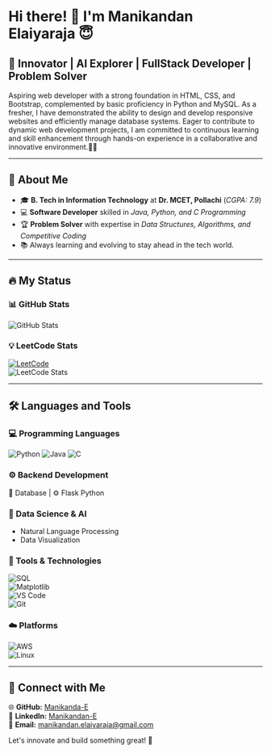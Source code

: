 # Hi there! 👋 I'm Manikandan Elaiyaraja 😇

## 🚀 Innovator | AI  Explorer | FullStack Developer | Problem Solver

Aspiring web developer with a strong foundation in HTML, CSS, and Bootstrap, complemented by basic proficiency in Python and MySQL. As a fresher, I have demonstrated the ability to design and develop responsive websites and efficiently manage database systems. Eager to contribute to dynamic web development projects, I am committed to continuous learning and skill enhancement through hands-on experience in a collaborative and innovative environment.🌟💡

---  
## 🌟 About Me  

- 🎓 **B. Tech in Information Technology** at **Dr. MCET, Pollachi** (*CGPA: 7.9*)  
- 💻 **Software Developer** skilled in *Java, Python, and C Programming*   
- 🏆 **Problem Solver** with expertise in *Data Structures, Algorithms, and Competitive Coding*  
- 📚 Always learning and evolving to stay ahead in the tech world.  

---  
## 🔥 My Status  

### 📊 GitHub Stats  
![GitHub Stats](https://github-readme-stats.vercel.app/api?username=Manikandanelaiyaraj&show_icons=true&theme=radical&hide_border=true&include_all_commits=true&count_private=true)  

### 💡 LeetCode Stats  
[![LeetCode](https://img.shields.io/badge/LeetCode-Profile-blue)](https://leetcode.com/u/Manikandan113/)  
![LeetCode Stats](https://leetcard.jacoblin.cool/Manikandan113?theme=dark&font=Roboto&solved=126)  

---  
## 🛠 Languages and Tools  

### 💻 Programming Languages  
![Python](https://img.shields.io/badge/Python-3776AB?style=for-the-badge&logo=python&logoColor=white)
![Java](https://img.shields.io/badge/Java-ED8B00?style=for-the-badge&logo=java&logoColor=white)
![C](https://img.shields.io/badge/C-00599C?style=for-the-badge&logo=c&logoColor=white)  

### ⚙️ Backend Development  
🔗 Database | ⚙️ Flask Python 

### 🤖 Data Science & AI    
- Natural Language Processing  
- Data Visualization  

### 🔧 Tools & Technologies  
![SQL](https://img.shields.io/badge/SQL-4479A1?style=for-the-badge&logo=sql&logoColor=white)  
![Matplotlib](https://img.shields.io/badge/Matplotlib-11557C?style=for-the-badge&logo=python&logoColor=white)  
![VS Code](https://img.shields.io/badge/VS%20Code-007ACC?style=for-the-badge&logo=visual-studio-code&logoColor=white)  
![Git](https://img.shields.io/badge/Git-F05032?style=for-the-badge&logo=git&logoColor=white)

### ☁️ Platforms  
![AWS](https://img.shields.io/badge/AWS-232F3E?style=for-the-badge&logo=amazon-aws&logoColor=white)  
![Linux](https://img.shields.io/badge/Linux-FCC624?style=for-the-badge&logo=linux&logoColor=black)   

---  
## 💼 Connect with Me  

🌐 **GitHub:** [Manikanda-E](https://github.com/Manikandanelaiyaraj)  
🔗 **LinkedIn:** [Manikandan-E](https://www.linkedin.com/in/manikandan-e-530368277/?utm_source=share&utm_campaign=share_via&utm_content=profile&utm_medium=android_app)  
📩 **Email:** manikandan.elaiyaraja@gmail.com  

Let's innovate and build something great! 🚀
